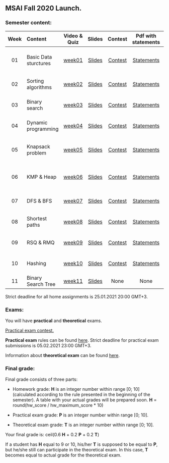 ## MSAI Fall 2020 Launch.

### Semester content:

| Week   | Content                | Video & Quiz | Slides | Contest | Pdf with statements | Soft Deadline |
|:------:|:-----------------------|:-------:|:-------:|:------------:|:-------------------:|:------------------:|
| 01     | Basic Data sturctures  | [week01](https://onlinemipt.teachbase.ru/course_sessions/260333) | [Slides](../master/week01_basic_data_structures/MSAI.Fall.2020.L1.slides.pdf) | [Contest](https://contest.yandex.ru/contest/20638/?lang=en) | [Statements](../master/homeworks/assignment01/MSAI.Fall.2020.L1.home_assignment_statements.pdf) |  (Updated) 27.10.2020 20:00 GMT+3 |
| 02     | Sorting algorithms  | [week02](https://onlinemipt.teachbase.ru/course_sessions/263210) | [Slides](../master/week02_sorting_algorithms/MSAI.Fall.2020.L2.slides.pdf) | [Contest](https://contest.yandex.ru/contest/21148/?lang=en) | [Statements](../master/homeworks/assignment02/MSAI.Fall.2020.L2.home_assignment_statements.pdf) |  27.10.2020 20:00 GMT+3 |
| 03     | Binary search | [week03](https://onlinemipt.teachbase.ru/course_sessions/265141) | [Slides](../master/week03_binary_search/MSAI.Fall.2020.L3.slides.pdf) | [Contest](https://contest.yandex.ru/contest/21556/?lang=en) | [Statements](../master/homeworks/assignment03/MSAI.Fall.2020.L3.home_assignment_statements.pdf) |  03.11.2020 20:00 GMT+3 |
| 04     | Dynamic programming | [week04](https://onlinemipt.teachbase.ru/course_sessions/268989) | [Slides](../master/week04_dynamic_programming/MSAI.Fall.2020.L4.slides.pdf) | [Contest](https://contest.yandex.ru/contest/21842/?lang=en) | [Statements](../master/homeworks/assignment04/MSAI.Fall.2020.L4.home_assignment_statements.pdf) |  10.11.2020 20:00 GMT+3 |
| 05     | Knapsack problem | [week05](https://onlinemipt.teachbase.ru/course_sessions/272170) | [Slides](../master/week05_knapsack/MSAI.Fall.2020.L5.slides.pdf) | [Contest](https://contest.yandex.ru/contest/22229/?lang=en) | [Statements](../master/homeworks/assignment05/MSAI.Fall.2020.L5.home_assignment_statements.pdf) |  (Updated) 24.11.2020 20:00 GMT+3 |
| 06     | KMP & Heap | [week06](https://onlinemipt.teachbase.ru/course_sessions/274494) | [Slides](../master/week06_kmp_heap/MSAI.Fall.2020.L6.slides.pdf) | [Contest](https://contest.yandex.ru/contest/22650/?lang=en) | [Statements](../master/homeworks/assignment06/MSAI.Fall.2020.L6.home_assignment_statements.pdf) |  (Updated) 01.12.2020 20:00 GMT+3 |
| 07     | DFS & BFS | [week07](https://onlinemipt.teachbase.ru/course_sessions/277700) | [Slides](../master/week07_dfs_bfs/MSAI.Fall.2020.L7.slides.pdf) | [Contest](https://contest.yandex.ru/contest/23000/?lang=en) | [Statements](../master/homeworks/assignment07/MSAI.Fall.2020.L7.home_assignment_statements.pdf) |  01.12.2020 20:00 GMT+3 |
| 08     | Shortest paths | [week08](https://onlinemipt.teachbase.ru/course_sessions/279999) | [Slides](../master/week08_shortest_paths/MSAI.Fall.2020.L8.slides.pdf) | [Contest](https://contest.yandex.ru/contest/23298/?lang=en) | [Statements](../master/homeworks/assignment08/MSAI.Fall.2020.L8.home_assignment_statements.pdf) |  08.12.2020 20:00 GMT+3 |
| 09     | RSQ & RMQ | [week09](https://onlinemipt.teachbase.ru/course_sessions/282577) | [Slides](../master/week09_rsq_rmq/MSAI.Fall.2020.L9.slides.pdf) | [Contest](https://contest.yandex.ru/contest/23496/?lang=en) | [Statements](../master/homeworks/assignment09/MSAI.Fall.2020.L9.home_assignment_statements.pdf) |  15.12.2020 20:00 GMT+3 |
| 10     | Hashing | [week10](https://onlinemipt.teachbase.ru/course_sessions/284954) | [Slides](../master/week10_hashing/MSAI.Fall.2020.L10.slides.pdf) | [Contest](https://contest.yandex.ru/contest/23695/?lang=en) | [Statements](../master/homeworks/assignment10/MSAI.Fall.2020.L10.home_assignment_statements.pdf) |  22.12.2020 20:00 GMT+3 |
| 11     | Binary Search Tree | [week11](https://onlinemipt.teachbase.ru/course_sessions/287913) | [Slides](../master/week11_bst/MSAI.Fall.2020.L11.slides.pdf) | None | None | None |

Strict deadline for all home assignments is 25.01.2021 20:00 GMT+3.

### Exams:

You will have **practical** and **theoretical** exams.

[Practical exam contest.](https://contest.yandex.ru/contest/24472)

**Practical exam** rules can be found [here](https://docs.google.com/document/d/1RW_AWiszaRmpWyfEIBL3mu8TwvFyYOGKQD4bwCZ7Ozs/edit?usp=sharing). Strict deadline for practical exam submissions is 05.02.2021 23:00 GMT+3.

Information about **theoretical exam** can be found [here](https://docs.google.com/document/d/1osZ9xEIBRY7TJhsrpMcAEcl-Zv7qdQorAbxr9nE_WvM/edit?usp=sharing).

### Final grade:
Final grade consists of three parts:

- Homework grade: **H** is an integer number within range [0; 10] (calculated according to the rule presented in the beginning of the semester).
A table with your actual grades will be prepared soon.
**H** = round(hw_score / hw_maximum_score * 10)

- Practical exam grade: **P** is an integer number within range [0; 10].

- Theoretical exam grade: **T** is an integer number within range [0; 10].

Your final grade is:
ceil(0.6 **H** + 0.2 **P** + 0.2 **T**)

If a student has **H** equal to 9 or 10, his/her **T** is supposed to be equal to **P**, but he/she still can participate in the theoretical exam. In this case, **T** becomes equal to actual grade for the theoretical exam.
